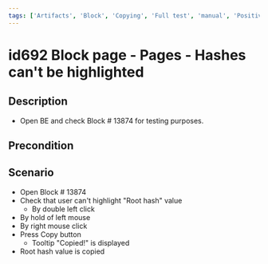 ```yaml
---
tags: ['Artifacts', 'Block', 'Copying', 'Full test', 'manual', 'Positive', 'regression', 'Active']
---
```


# id692 Block page - Pages - Hashes can't be highlighted

## Description
  - Open BE and check Block # 13874 for testing purposes.

## Precondition


## Scenario
- Open Block # 13874
- Check that user can't highlight "Root hash" value
    - By double left click
- By hold of left mouse
- By right mouse click
- Press Copy button
    - Tooltip "Copied!" is displayed
- Root hash value is copied
